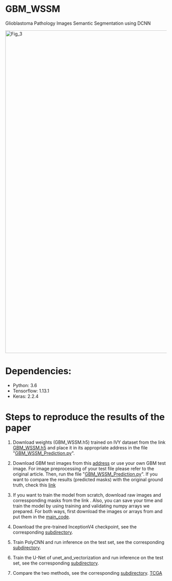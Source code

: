 # GBM_WSSM
Glioblastoma Pathology Images Semantic Segmentation using DCNN

<img width="1004" alt="Fig_3" src="https://user-images.githubusercontent.com/35130196/88754186-2c359080-d19d-11ea-9fbb-523db587cd8b.png">

# Dependencies: 

- Python: 3.6
- Tensorflow: 1.13.1
- Keras: 2.2.4

# Steps to reproduce the results of the paper

1. Download weights (GBM_WSSM.h5) trained on IVY dataset from the link [GBM_WSSM.h5](https://drive.google.com/file/d/1gMPA9R0zToIzgQdA5Gxos481ucxkDtbS/view?usp=sharing) and place it in its appropriate address in the file "[GBM_WSSM_Prediction.py](https://github.com/amin20/GBM_WSSM/tree/master/Codes)".
2. Download GBM test images from this [address](https://github.com/amin20/GBM_WSSM/tree/master/GBM_Test_Images) or use your own GBM test image. For image preprocessing of your test file please refer to the original article. Then, run the file "[GBM_WSSM_Prediction.py](https://github.com/amin20/GBM_WSSM/tree/master/Codes)". If you want to compare the results (predicted masks) with the original ground truth, check this [link](https://github.com/amin20/GBM_WSSM/tree/master/GBM_Test_Ground_Truth)

3. If you want to train the model from scratch, download raw images and corressponding masks from the link . Also, you can save your time and train the model by using training and validating numpy arrays we prepared. For both ways, first download the images or arrays from and put them in the [main_code](https://github.com/amin20/GBM_WSSM/blob/master/Codes/0_main.py).
3. Download the pre-trained InceptionV4 checkpoint, see the corresponding [subdirectory](models/inception).
4. Train PolyCNN and run inference on the test set, see the corresponding [subdirectory](code/polycnn).
5. Train the U-Net of unet_and_vectorization and run inference on the test set, see the corresponding  [subdirectory](code/unet_and_vectorization).
5. Compare the two methods, see the corresponding [subdirectory](code/evaluation).
[TCGA](https://mymailunisaedu-my.sharepoint.com/:f:/g/personal/zaday001_mymail_unisa_edu_au/EtXlX9aqcdRLtjjks5_MYGYBISwXc7NPXi0jhgsYOPfPAw?e=ZWMCop)
